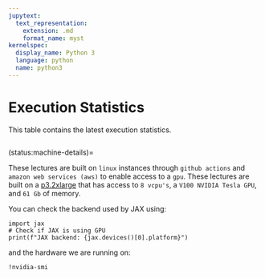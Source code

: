 ```yaml
---
jupytext:
  text_representation:
    extension: .md
    format_name: myst
kernelspec:
  display_name: Python 3
  language: python
  name: python3
---
```


# Execution Statistics

This table contains the latest execution statistics.

```{nb-exec-table}
```

(status:machine-details)=

These lectures are built on `linux` instances through `github actions`  and `amazon web services (aws)` to
enable access to a `gpu`. These lectures are built on a [p3.2xlarge](https://aws.amazon.com/ec2/instance-types/p3/)
that has access to `8 vcpu's`, a `V100 NVIDIA Tesla GPU`, and `61 Gb` of memory.

You can check the backend used by JAX using:

```{code-cell} ipython3
import jax
# Check if JAX is using GPU
print(f"JAX backend: {jax.devices()[0].platform}")
```

and the hardware we are running on:

```{code-cell} ipython3
!nvidia-smi
```